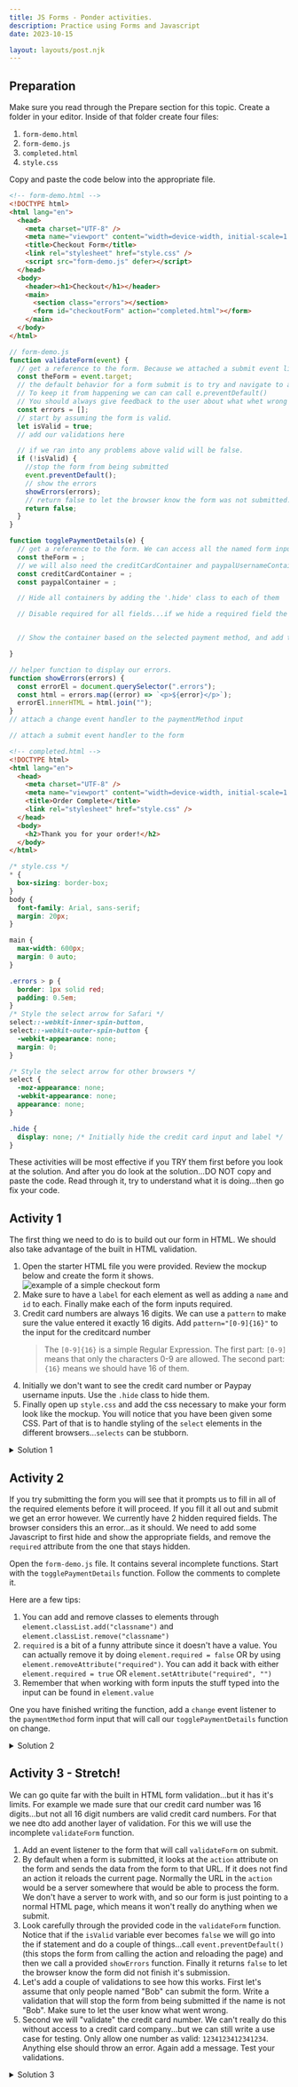 ```yaml
---
title: JS Forms - Ponder activities.
description: Practice using Forms and Javascript
date: 2023-10-15

layout: layouts/post.njk
---
```


## Preparation

Make sure you read through the Prepare section for this topic. Create a folder in your editor. Inside of that folder create four files:

1. `form-demo.html`
2. `form-demo.js`
3. `completed.html`
4. `style.css`

Copy and paste the code below into the appropriate file.

```html
<!-- form-demo.html -->
<!DOCTYPE html>
<html lang="en">
  <head>
    <meta charset="UTF-8" />
    <meta name="viewport" content="width=device-width, initial-scale=1.0" />
    <title>Checkout Form</title>
    <link rel="stylesheet" href="style.css" />
    <script src="form-demo.js" defer></script>
  </head>
  <body>
    <header><h1>Checkout</h1></header>
    <main>
      <section class="errors"></section>
      <form id="checkoutForm" action="completed.html"></form>
    </main>
  </body>
</html>
```

```javascript
// form-demo.js
function validateForm(event) {
  // get a reference to the form. Because we attached a submit event listener to the form itself, we can access the form either through 'event.target', or 'this'
  const theForm = event.target;
  // the default behavior for a form submit is to try and navigate to another page where the form would be processed, if a url is not provided it will reload the current page. This sometimes is not desirable behavior. One case when we might do this is if we think there is bad data in the form.
  // To keep it from happening we can can call e.preventDefault()
  // You should always give feedback to the user about what whet wrong so they can fix it. We will store the error messages here
  const errors = [];
  // start by assuming the form is valid.
  let isValid = true;
  // add our validations here

  // if we ran into any problems above valid will be false.
  if (!isValid) {
    //stop the form from being submitted
    event.preventDefault();
    // show the errors
    showErrors(errors);
    // return false to let the browser know the form was not submitted.
    return false;
  }
}

function togglePaymentDetails(e) {
  // get a reference to the form. We can access all the named form inputs through the form element.
  const theForm = ;
  // we will also need the creditCardContainer and paypalUsernameContainer
  const creditCardContainer = ;
  const paypalContainer = ;

  // Hide all containers by adding the '.hide' class to each of them

  // Disable required for all fields...if we hide a required field the browser will throw an error when we try to submit!


  // Show the container based on the selected payment method, and add the required attribute back.

}

// helper function to display our errors.
function showErrors(errors) {
  const errorEl = document.querySelector(".errors");
  const html = errors.map((error) => `<p>${error}</p>`);
  errorEl.innerHTML = html.join("");
}
// attach a change event handler to the paymentMethod input

// attach a submit event handler to the form

```

```html
<!-- completed.html -->
<!DOCTYPE html>
<html lang="en">
  <head>
    <meta charset="UTF-8" />
    <meta name="viewport" content="width=device-width, initial-scale=1.0" />
    <title>Order Complete</title>
    <link rel="stylesheet" href="style.css" />
  </head>
  <body>
    <h2>Thank you for your order!</h2>
  </body>
</html>

```

```css
/* style.css */
* {
  box-sizing: border-box;
}
body {
  font-family: Arial, sans-serif;
  margin: 20px;
}

main {
  max-width: 600px;
  margin: 0 auto;
}

.errors > p {
  border: 1px solid red;
  padding: 0.5em;
}
/* Style the select arrow for Safari */
select::-webkit-inner-spin-button,
select::-webkit-outer-spin-button {
  -webkit-appearance: none;
  margin: 0;
}

/* Style the select arrow for other browsers */
select {
  -moz-appearance: none;
  -webkit-appearance: none;
  appearance: none;
}

.hide {
  display: none; /* Initially hide the credit card input and label */
}

```

These activities will be most effective if you TRY them first before you look at the solution. And after you do look at the solution...DO NOT copy and paste the code. Read through it, try to understand what it is doing...then go fix your code.

## Activity 1

The first thing we need to do is to build out our form in HTML. We should also take advantage of the built in HTML validation.

1. Open the starter HTML file you were provided. Review the mockup below and create the form it shows.
![example of a simple checkout form](../../../../img/form-demo-mockup.webp)
2. Make sure to have a `label` for each element as well as adding a `name` and `id` to each. Finally make each of the form inputs required.
3. Credit card numbers are always 16 digits. We can use a `pattern` to make sure the value entered it exactly 16 digits. Add `pattern="[0-9]{16}"` to the input for the creditcard number
    >The `[0-9]{16}` is a simple Regular Expression. The first part: `[0-9]` means that only the characters 0-9 are allowed. The second part: `{16}` means we should have 16 of them.
4. Initially we don't want to see the credit card number or Paypay username inputs. Use the `.hide` class to hide them.
5. Finally open up `style.css` and add the css necessary to make your form look like the mockup. You will notice that you have been given some CSS. Part of that is to handle styling of the `select` elements in the different browsers...`selects` can be stubborn.

<details>
<summary>Solution 1</summary>

```html
<form id="checkoutForm" action="completed.html">
  <label for="fullName">Full Name:</label>
  <input type="text" id="fullName" name="fullName" required />

  <label for="email">Email:</label>
  <input type="email" id="email" name="email" required />

  <label for="address">Address:</label>
  <textarea id="address" name="address" rows="4" required></textarea>

  <label for="paymentMethod">Payment Method:</label>
  <select id="paymentMethod" name="paymentMethod" required>
    <option value="">Select Payment Method</option>
    <option value="creditCard">Credit Card</option>
    <option value="paypal">PayPal</option>
  </select>

  <!-- Container for credit card details -->
  <div id="creditCardNumberContainer" class="hide">
    <label for="creditCardNumber">Credit Card Number:</label>
    <input
      type="text"
      id="creditCardNumber"
      name="creditCardNumber"
      pattern="[0-9]{16}"
      placeholder="Enter 16 digits"
      required
    />
  </div>

  <!-- Container for PayPal details -->
  <div id="paypalUsernameContainer" class="hide">
    <label for="paypalUsername">PayPal Username:</label>
    <input
      type="text"
      id="paypalUsername"
      name="paypalUsername"
      placeholder="Enter PayPal username"
      required
    />
  </div>

  <button type="submit">Place Order</button>
</form>
```

```css
/* style.css */

label {
  display: block;
  margin-bottom: 8px;
}

input,
select,
textarea {
  width: 100%;
  padding: 10px;
  margin-bottom: 10px;
  box-sizing: border-box;
  border: 1px solid #ccc; /* Add a border to make it visually consistent */
  border-radius: 4px;
}
button {
  background-color: #4caf50;
  color: white;
  padding: 10px 15px;
  border: none;
  border-radius: 4px;
  cursor: pointer;
}
```

</details>

## Activity 2

If you try submitting the form you will see that it prompts us to fill in all of the required elements before it will proceed. If you fill it all out and submit we get an error however. We currently have 2 hidden required fields. The browser considers this an error...as it should. We need to add some Javascript to first hide and show the appropriate fields, and remove the `required` attribute from the one that stays hidden.

Open the `form-demo.js` file. It contains several incomplete functions. Start with the `togglePaymentDetails` function. Follow the comments to complete it.

Here are a few tips:

1. You can add and remove classes to elements through `element.classList.add("classname")` and `element.classList.remove("classname")`
2. `required` is a bit of a funny attribute since it doesn't have a value. You can actually remove it by doing `element.required = false` OR by using `element.removeAttribute("required")`. You can add it back with either `element.required = true` OR `element.setAttribute("required", "")`
3. Remember that when working with form inputs the stuff typed into the input can be found in `element.value`

One you have finished writing the function, add a `change` event listener to the `paymentMethod` form input that will call our `togglePaymentDetails` function on change.

<details>
<summary>Solution 2</summary>

```javascript
function togglePaymentDetails(e) {
  // get a reference to the form. We can access all the named form inputs through the form element.
  const theForm = document.querySelector("#checkoutForm");
  // we will also need the creditCardContainer and paypalUsernameContainer
  const creditCardContainer = document.getElementById(
    "creditCardNumberContainer"
  );
  const paypalContainer = document.getElementById("paypalUsernameContainer");

  // Hide all containers
  creditCardContainer.classList.add("hide");
  paypalContainer.classList.add("hide");
  // Disable required for all fields...if we hide a required field the browser will throw an error when we try to submit!
  theForm.creditCardNumber.required = false;
  theForm.paypalUsername.required = false;

  // Show the container based on the selected payment method
  if (theForm.paymentMethod.value === "creditCard") {
    creditCardContainer.classList.remove("hide");
    theForm.creditCardNumber.required = true;
  } else if (theForm.paymentMethod.value === "paypal") {
    paypalContainer.classList.remove("hide");
    theForm.paypalUsername.required = true;
  }
}

// attach a change event handler to the paymentMethod input
document
  .querySelector("#paymentMethod")
  .addEventListener("change", togglePaymentDetails);

```

</details>

## Activity 3 - Stretch!

We can go quite far with the built in HTML form validation...but it has it's limits. For example we made sure that our credit card number was 16 digits...but not all 16 digit numbers are valid credit card numbers. For that we nee dto add another layer of validation. For this we will use the incomplete `validateForm` function.

1. Add an event listener to the form that will call `validateForm` on submit.
2. By default when a form is submitted, it looks at the `action` attribute on the form and sends the data from the form to that URL. If it does not find an action it reloads the current page. Normally the URL in the `action` would be a server somewhere that would be able to process the form. We don't have a server to work with, and so our form is just pointing to a normal HTML page, which means it won't really do anything when we submit.
3. Look carefully through the provided code in the `validateForm` function. Notice that if the `isValid` variable ever becomes `false` we will go into the if statement and do a couple of things...call `event.preventDefault()` (this stops the form from calling the action and reloading the page) and then we call a provided `showErrors` function. Finally it returns `false` to let the browser know the form did not finish it's submission.
4. Let's add a couple of validations to see how this works. First let's assume that only people named "Bob" can submit the form. Write a validation that will stop the form from being submitted if the name is not "Bob". Make sure to let the user know what went wrong.
5. Second we will "validate" the credit card number. We can't really do this without access to a credit card company...but we can still write a use case for testing. Only allow one number as valid: `1234123412341234`. Anything else should throw an error. Again add a message. Test your validations.

<details>
<summary>Solution 3</summary>

```javascript
function validateForm(event) {
  // get a reference to the form. Because we attached a submit event listener to the form itself, we can access the form either through 'event.target', or 'this'
  const theForm = event.target;
  // the default behavior for a form submit is to try and navigate to another page where the form would be processed, if a url is not provided it will reload the current page. This sometimes is not desirable behavior. One case when we might do this is if we think there is bad data in the form.
  // To keep it from happening we can can call e.preventDefault()
  // You should always give feedback to the user about what whet wrong so they can fix it. We will store the error messages here
  const errors = [];
  // start by assuming the form is valid.
  let isValid = true;
  // add our validations here
  if (theForm.paymentMethod.value === "creditCard") {
    // normally we would need contact the credit card company to verify the number...we are only going to allow one number as valid to keep things simple.
    if (theForm.creditCardNumber.value !== "1234123412341234") {
      isValid = false;
      errors.push("Invalid Credit Card Number");
    }
  }
  if (theForm.fullName.value !== "Bob") {
    isValid = false;
    errors.push("Your name is not Bob");
  }
  // if we ran into any problems above valid will be false.
  if (!isValid) {
    //stop the form from being submitted
    event.preventDefault();
    // show the errors
    showErrors(errors);
    // return false to let the browser know the form was not submitted.
    return false;
  }
}
// attach a submit event handler to the form
document
  .querySelector("#checkoutForm")
  .addEventListener("submit", validateForm);
```

</details>
